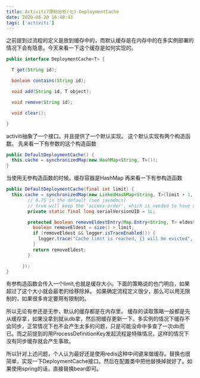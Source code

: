 ```yaml
---
title: Activiti7源码分析(七)-DeploymentCache
date: 2020-05-20 16:49:43
tags: ['activiti']
---
```

之前提到过流程的定义是放到缓存中的，而默认缓存是在内存中的在多实例部署的情况下会有隐患。今天来看一下这个缓存是如何实现的。
```java
public interface DeploymentCache<T> {

  T get(String id);

  boolean contains(String id);

  void add(String id, T object);

  void remove(String id);

  void clear();

}
```
activiti抽象了一个接口。并且提供了一个默认实现。
这个默认实现有两个构造函数。
先来看一下有参数的这个构造函数
```java
public DefaultDeploymentCache() {
  this.cache = synchronizedMap(new HashMap<String, T>());
}
```
当使用无参构造函数的时候。缓存容器是HashMap
再来看一下有参构造函数
```java
public DefaultDeploymentCache(final int limit) {
  this.cache = synchronizedMap(new LinkedHashMap<String, T>(limit + 1, 0.75f, true) { // +1 is needed, because the entry is inserted first, before it is removed
        // 0.75 is the default (see javadocs)
        // true will keep the 'access-order', which is needed to have a real LRU cache
        private static final long serialVersionUID = 1L;

        protected boolean removeEldestEntry(Map.Entry<String, T> eldest) {
          boolean removeEldest = size() > limit;
          if (removeEldest && logger.isTraceEnabled()) {
            logger.trace("Cache limit is reached, {} will be evicted", eldest.getKey());
          }
          return removeEldest;
        }

      });
}
```
有参构造函数会传入一个limit,也就是缓存大小。下面的策略说的也门明白，如果超过了这个大小就会最老的给移除掉。
如果确定流程定义很少，那么可以用无限制的，如果很多肯定要用有限制的。

所以无论有参还是无参，默认的缓存都是在内存里。
缓存的读取策略一般都是先从缓存拿，如果没拿到就从db拿，然后把缓存更新一下。多实例的情况下缓存不会同步，正常情况下也不会产生太多的问题，只是可能没命中多查了一次db而已。而之前提到的用ProcessDefinitionKey发起流程是特殊情况，这样的情况下没有同步缓存就会产生事故。

所以针对上述问题，个人认为最好还是使用redis这种中间键来做缓存。替换也很简单，实现一下DeploymentCache接口。然后在配置类中把他替换掉就好了。如果使用spring的话，直接替换bean即可。